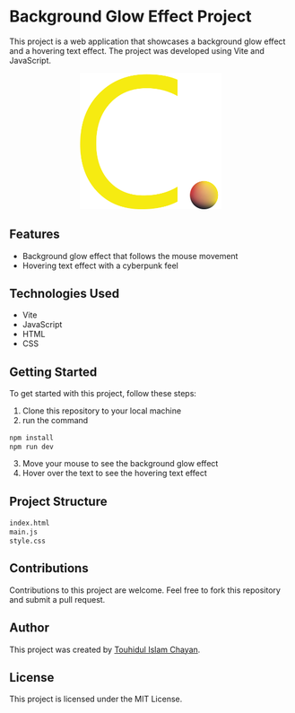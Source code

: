 # Background Glow Effect Project

This project is a web application that showcases a background glow effect and a hovering text effect. The project was developed using Vite and JavaScript.

<div style="text-align:center;">
  <img src="/src/assets/C.G.png" alt="CHNsLogo" style="max-width: 50%; height: auto;">
</div>

## Features

- Background glow effect that follows the mouse movement
- Hovering text effect with a cyberpunk feel

## Technologies Used

- Vite
- JavaScript
- HTML
- CSS

## Getting Started

To get started with this project, follow these steps:

1. Clone this repository to your local machine
2. run the command

```
npm install
npm run dev
```

3. Move your mouse to see the background glow effect
4. Hover over the text to see the hovering text effect

## Project Structure

```
index.html
main.js
style.css
```

## Contributions

Contributions to this project are welcome. Feel free to fork this repository and submit a pull request.

## Author

This project was created by [Touhidul Islam Chayan](https://github.com/CHNsPart).

## License

This project is licensed under the MIT License.
